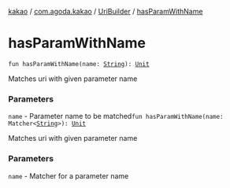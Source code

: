 [kakao](../../index.md) / [com.agoda.kakao](../index.md) / [UriBuilder](index.md) / [hasParamWithName](.)

# hasParamWithName

`fun hasParamWithName(name: `[`String`](https://kotlinlang.org/api/latest/jvm/stdlib/kotlin/-string/index.html)`): `[`Unit`](https://kotlinlang.org/api/latest/jvm/stdlib/kotlin/-unit/index.html)

Matches uri with given parameter name

### Parameters

`name` - Parameter name to be matched`fun hasParamWithName(name: Matcher<`[`String`](https://kotlinlang.org/api/latest/jvm/stdlib/kotlin/-string/index.html)`>): `[`Unit`](https://kotlinlang.org/api/latest/jvm/stdlib/kotlin/-unit/index.html)

Matches uri with given parameter name

### Parameters

`name` - Matcher for a parameter name